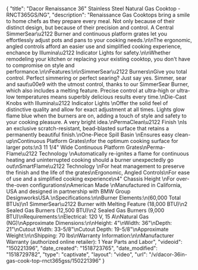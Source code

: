{
    "title": "Dacor Renaissance 36\" Stainless Steel Natural Gas Cooktop - RNCT365GS\/NG",
    "description": "Renaissance Gas Cooktops bring a smile to home chefs as they prepare every meal.  Not only because of their distinct design, but because of their precision and control.  A Central SimmerSear\u2122 Burner and continuous platform grates let you effortlessly adjust pots and pans to your cooking needs.\n\nThe ergonomic, angled controls afford an easier use and simplified cooking experience, enchance by Illumina\u2122 Indicator Lights for safety.\n\nWhether remodeling your kitchen or replacing your existing cooktop, you don't have to compromise on style and performance.\n\nFeatures:\n\nSimmerSear\u2122 Burners\nGive you total control. Perfect simmering or perfect searing? Just say yes. Simmer, sear and saut\u00e9 with the utmost control, thanks to our SimmerSear Burner, which also includes a melting feature. Precise control at ultra-high or ultra-low temperatures means superbly delicious results every time.\nDie-Cast Knobs with Illumina\u2122 Indicator Lights \nOffer the solid feel of distinctive quality and allow for exact adjustment at all times. Lights glow flame blue when the burners are on, adding a touch of style and safety to your cooking pleasure. A very bright idea.\nPermaClean\u2122 Finish \nIs an exclusive scratch-resistant, bead-blasted surface that retains a permanently beautiful finish.\nOne-Piece Spill Basin \nEnsures easy clean-up\nContinuous Platform Grates\nfor the optimum cooking surface for larger pots:\n3 11 1\/4\" Wide Continuous Platform Grates\nPerma-Flame\u2122 Technology \nAutomatically re-ignites a flame for continuous heating and uninterrupted cooking should a burner unexpectedly go out\nSmartFlame\u2122 Technology \nFor heat management to preserve the finish and the life of the grates\nErgonomic, Angled Controls\nFor ease of use and a simplified cooking experience\n4\" Chassis Height \nFor over-the-oven configurations\nAmerican Made \nManufactured in California, USA and designed in partnership with BMW Group DesignworksUSA.\nSpecifications:\n\nBurner Elements:\n(60,000 Total BTUs)\n1 SimmerSear\u2122 Burner with Melting Feature (18,000 BTU)\n2 Sealed Gas Burners (12,500 BTU)\n2 Sealed Gas Burners (9,000 BTU)\nRequirements:\nElectrical: 120 V, 15 A\nNatural Gas (NG)\nApproximate Dimensions:\n\nHeight: 4\"\nWidth: 36\"\nDepth: 21\"\nCutout Width: 33-5\/8\"\nCutout Depth: 19-5\/8\"\nApproximate Weight:\n\nShipping: 70 lbs\nWarranty Information:\n\nManufacturer Warranty (authorized online retailer): 1 Year Parts and Labor",
    "videoid": "150221396",
    "date_created": "1518723765",
    "date_modified": "1518729782",
    "type": "captivate",
    "layout": "video",
    "url": "\/v\/dacor-36in-gas-cook-top-rnct365gss\/150221396"
}